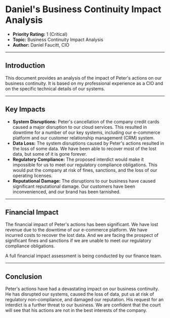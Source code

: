 # Daniel's Business Continuity Impact Analysis

- **Priority Rating:** 1 (Critical)
- **Topic:** Business Continuity Impact Analysis
- **Author:** Daniel Faucitt, CIO

---

## Introduction

This document provides an analysis of the impact of Peter's actions on our business continuity. It is based on my professional experience as a CIO and on the specific technical details of our systems.

---

## Key Impacts

- **System Disruptions:** Peter's cancellation of the company credit cards caused a major disruption to our cloud services. This resulted in downtime for a number of our key systems, including our e-commerce platform and our customer relationship management (CRM) system.
- **Data Loss:** The system disruptions caused by Peter's actions resulted in the loss of some data. We have been able to recover most of the lost data, but some of it is gone forever.
- **Regulatory Compliance:** The proposed interdict would make it impossible for us to meet our regulatory compliance obligations. This would put the company at risk of fines, sanctions, and the loss of our operating licenses.
- **Reputational Damage:** The disruptions to our business have caused significant reputational damage. Our customers have been inconvenienced, and our brand has been tarnished.

---

## Financial Impact

The financial impact of Peter's actions has been significant. We have lost revenue due to the downtime of our e-commerce platform. We have incurred costs to recover the lost data. And we are facing the prospect of significant fines and sanctions if we are unable to meet our regulatory compliance obligations.

A full financial impact assessment is being conducted by our finance team.

---

## Conclusion

Peter's actions have had a devastating impact on our business continuity. He has disrupted our systems, caused the loss of data, put us at risk of regulatory non-compliance, and damaged our reputation. His request for an interdict is a further threat to our business. We are confident that the court will see that his actions are not in the best interests of the company.
